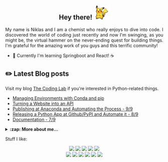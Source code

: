<!-- ![](assets/forrest.jpg) -->

<h2 align="center">Hey there! <img src="assets/pikachu1.gif" width="50px"> </h2>

<p align="justify">
  My name is Niklas and I am a chemist who really enjoys to dive into code. I discovered the world of coding just recently and now I'm swinging, as you might be, the virtual hammer on the never-ending quest for building things. I'm grateful for the amazing work of you guys and this terrific community!
</p>

- :seedling: Currently I'm learning Springboot and React! ☕️

<!-- - 🚧 Furthermore, I'm working on a [Python Wrapper for a COVID-19 API](https://github.com/NiklasTiede/COVID19-API-PythonClient). -->

## :pencil2: Latest Blog posts

Visit my blog [The Coding Lab](https://the-coding-lab.com/) if you're interested in Python-related things.

<!-- BLOG-POST-LIST:START -->
- [Managing Environments with Conda and pip](https://the-coding-lab.com/2021/conda-and-pip/)
- [Turning a Website into an API](https://the-coding-lab.com/2021/github-trending-api/)
- [Publishing at Anaconda and Automating the Process - 9/9](https://the-coding-lab.com/2021/9-publishing-at-anaconda/)
- [Releasing a Python App at Github/PyPI and Automate it - 8/9](https://the-coding-lab.com/2021/8-publishing-at-pypi/)
- [Documentation - 7/9](https://the-coding-lab.com/2021/7-documentation/)
<!-- BLOG-POST-LIST:END -->



<details>
    <summary><b>:zap: More about me...</b></summary>

<br>

[![niklastiede's github stats](https://github-readme-stats.vercel.app/api?username=niklastiede&count_private=true&show_icons=true&theme=tokyonight)](https://github.com/niklastiede/github-readme-stats)

[![Top Langs](https://github-readme-stats.vercel.app/api/top-langs/?username=niklastiede)](https://github.com/niklastiede/github-readme-stats)


</details>


Stuff I like:

<p id="Icons" align="center">
  <a alt="Linux">
    <img src="https://img.shields.io/badge/Linux-informational?style=flat-square&logo=linux&logoColor=black&color=FCC624" />
  </a>
  <a alt="Docker">
    <img src="https://img.shields.io/badge/Docker-informational?style=flat-square&logo=docker&logoColor=white&color=2496ED" />
  </a>
  <a alt="Github-actions">
    <img src="https://img.shields.io/badge/GitHub_Actions-informational?style=flat-square&logo=Github-actions&logoColor=white&color=2088FF" />
  </a>
  <a alt="Typescript">
    <img src="https://img.shields.io/badge/Typescript-informational?style=flat-square&logo=typescript&logoColor=black&color=F7DF1E" />
  </a>
    <a alt="React">
    <img src="https://img.shields.io/badge/React-informational?style=flat-square&logo=react&logoColor=black&color=00c2ed" />
  </a>
  
  <br>
  <a alt="Java">
    <img src="https://img.shields.io/badge/Java-informational?style=flat-square&logo=java&logoColor=white&color=EE4C2C" />
  </a>
    <a alt="Spring Boot">
    <img src="https://img.shields.io/badge/Spring_Boot-informational?style=flat-square&logo=springboot&logoColor=white&color=39bf5d" />
  </a>
  <a alt="Python">
    <img src="https://img.shields.io/badge/Python-informational?style=flat-square&logo=python&logoColor=white&color=3776AB" />
  </a>
  <a alt="Fastapi">
    <img src="https://img.shields.io/badge/FastAPI-informational?style=flat-square&logo=fastapi&logoColor=white&color=009688" />
  </a>
  <a alt="PyTorch">
    <img src="https://img.shields.io/badge/PyTorch-informational?style=flat-square&logo=pytorch&logoColor=white&color=EE4C2C" />
  </a>
  <a alt="Jupyter">
    <img src="https://img.shields.io/badge/Jupyter-informational?style=flat-square&logo=jupyter&logoColor=white&color=F37626" />
  </a>
</p>

<!-- ---

Ask me anything [here](https://github.com/NiklasTiede/NiklasTiede/issues) or via email.
Happy Coding!
 -->

<!-- <p align="center">
  <img src="https://komarev.com/ghpvc/?username=NiklasTiede&color=7d7038" />
</p> -->
